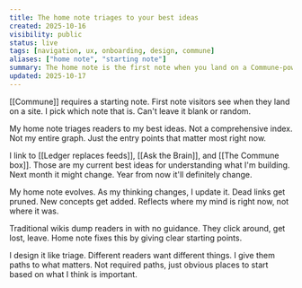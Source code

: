 ```yaml
---
title: The home note triages to your best ideas
created: 2025-10-16
visibility: public
status: live
tags: [navigation, ux, onboarding, design, commune]
aliases: ["home note", "starting note"]
summary: The home note is the first note when you land on a Commune-powered site. Everyone needs to design their starting note. It triages readers to your best ideas.
updated: 2025-10-17
---
```


[[Commune]] requires a starting note. First note visitors see when they land on a site. I pick which note that is. Can't leave it blank or random.

My home note triages readers to my best ideas. Not a comprehensive index. Not my entire graph. Just the entry points that matter most right now.

I link to [[Ledger replaces feeds]], [[Ask the Brain]], and [[The Commune box]]. Those are my current best ideas for understanding what I'm building. Next month it might change. Year from now it'll definitely change.

My home note evolves. As my thinking changes, I update it. Dead links get pruned. New concepts get added. Reflects where my mind is right now, not where it was.

Traditional wikis dump readers in with no guidance. They click around, get lost, leave. Home note fixes this by giving clear starting points.

I design it like triage. Different readers want different things. I give them paths to what matters. Not required paths, just obvious places to start based on what I think is important.
